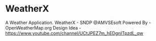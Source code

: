 # WeatherX
A Weather Application.
WeatherX - SNDP @AMVSEsoft 
Powered By - OpenWeatherMap.org 
Design Idea - https://www.youtube.com/channel/UCtJPEZ7m_hEDgnITpzdL_qw
